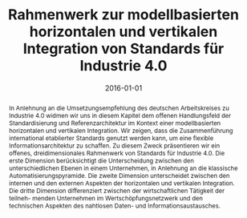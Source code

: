 ---
abstract: In Anlehnung an die Umsetzungsempfehlung des deutschen Arbeitskreises zu
  Industrie 4.0 widmen wir uns in diesem Kapitel dem offenen Handlungsfeld der Standardisierung
  und Referenzarchitektur im Kontext einer modellbasierten horizontalen und vertikalen
  Integration. Wir zeigen, dass die Zusammenführung international etablierter Standards
  genutzt werden kann, um eine flexible Informationsarchitektur zu schaffen. Zu diesem
  Zweck präsentieren wir ein offenes, dreidimensionales Rahmenwerk von Standards für
  Industrie 4.0. Die erste Dimension berücksichtigt die Unterscheidung zwischen den
  unterschiedlichen Ebenen in einem Unternehmen, in Anlehnung an die klassische Automatisierungspyramide.
  Die zweite Dimension unterscheidet zwischen den internen und den externen Aspekten
  der horizontalen und vertikalen Integration. Die dritte Dimension differenziert
  zwischen der wirtschaftlichen Tätigkeit der teilneh- menden Unternehmen im Wertschöpfungsnetzwerk
  und den technischen Aspekten des nahtlosen Daten- und Informationsaustausches.
authors:
- Alexandra Mazak
- Manuel Wimmer
- Christian Huemer
- Gertrude Kappel
- Wolfgang Kastner
date: '2016-01-01'
featured: false
links:
- name: Publik
  url: https://publik.tuwien.ac.at/showentry.php?ID=248293&lang=2
publication_types:
- '6'
publishDate: '2016-01-01'
specifics: 'in: "Handbuch Industrie 4.0", B. Vogel-Heuser et al. (Hrg.); Springer-Verlag
  Berlin Heidelberg, 2016, ISBN: 978-3-662-45537-1, S. 22.'
title: Rahmenwerk zur modellbasierten horizontalen und vertikalen Integration von
  Standards für Industrie 4.0
url_pdf: http://link.springer.com/referenceworkentry/10.1007%2F978-3-662-45537-1_94-1
---